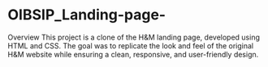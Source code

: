 # OIBSIP_Landing-page-
Overview This project is a clone of the H&amp;M landing page, developed using HTML and CSS. The goal was to replicate the look and feel of the original H&amp;M website while ensuring a clean, responsive, and user-friendly design.
